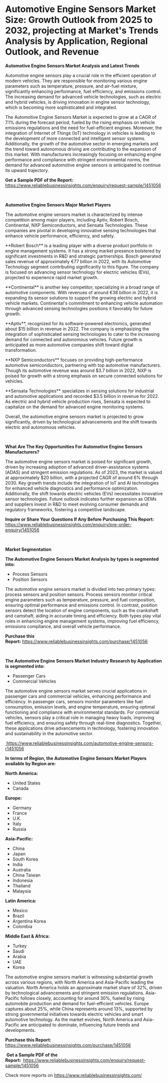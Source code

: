 <p><h1>Automotive Engine Sensors Market Size: Growth Outlook from 2025 to 2032, projecting at Market's Trends Analysis by Application, Regional Outlook, and Revenue</h1></p><p><strong>Automotive Engine Sensors Market Analysis and Latest Trends</strong></p>
<p><p>Automotive engine sensors play a crucial role in the efficient operation of modern vehicles. They are responsible for monitoring various engine parameters such as temperature, pressure, and air-fuel mixture, significantly enhancing performance, fuel efficiency, and emissions control. The increasing demand for advanced vehicle technologies, such as electric and hybrid vehicles, is driving innovation in engine sensor technology, which is becoming more sophisticated and integrated.</p><p>The Automotive Engine Sensors Market is expected to grow at a CAGR of 7.1% during the forecast period, fueled by the rising emphasis on vehicle emissions regulations and the need for fuel-efficient engines. Moreover, the integration of Internet of Things (IoT) technology in vehicles is leading to the development of more connected and intelligent sensor systems. Additionally, the growth of the automotive sector in emerging markets and the trend toward autonomous driving are contributing to the expansion of this market. With manufacturers increasingly focusing on enhancing engine performance and compliance with stringent environmental norms, the demand for advanced automotive engine sensors is anticipated to continue its upward trajectory.</p></p>
<p><strong>Get a Sample PDF of the Report:&nbsp;</strong> <a href="https://www.reliablebusinessinsights.com/enquiry/request-sample/1451056?utm_campaign=3003&utm_medium=2&utm_source=Github&utm_content=ia&utm_term=30032025&utm_id=automotive-engine-sensors">https://www.reliablebusinessinsights.com/enquiry/request-sample/1451056</a></p>
<p>&nbsp;</p>
<p><strong>Automotive Engine Sensors Major Market Players</strong></p>
<p><p>The automotive engine sensors market is characterized by intense competition among major players, including Aptiv, Robert Bosch, Continental, NXP Semiconductors, and Sensata Technologies. These companies are pivotal in developing innovative sensing technologies that enhance vehicle performance, efficiency, and safety.</p><p>**Robert Bosch** is a leading player with a diverse product portfolio in engine management systems. It has a strong market presence bolstered by significant investments in R&D and strategic partnerships. Bosch generated sales revenue of approximately €77 billion in 2022, with its Automotive Technology segment contributing significantly to this figure. The company is focused on advancing sensor technology for electric vehicles (EVs), projected to experience rapid market growth.</p><p>**Continental** is another key competitor, specializing in a broad range of automotive components. With revenues of around €38 billion in 2022, it is expanding its sensor solutions to support the growing electric and hybrid vehicle markets. Continental's commitment to enhancing vehicle automation through advanced sensing technologies positions it favorably for future growth.</p><p>**Aptiv**, recognized for its software-powered electronics, generated about $15 billion in revenue in 2022. The company is emphasizing the integration of sophisticated sensing technologies to cater to the increasing demand for connected and autonomous vehicles. Future growth is anticipated as more automotive companies shift toward digital transformation.</p><p>**NXP Semiconductors** focuses on providing high-performance automotive semiconductors, partnering with top automotive manufacturers. Though its automotive revenue was around $3.7 billion in 2022, NXP is poised for growth with a strong emphasis on secure connected solutions for vehicles.</p><p>**Sensata Technologies** specializes in sensing solutions for industrial and automotive applications and recorded $3.5 billion in revenue for 2022. As electric and hybrid vehicle production rises, Sensata is expected to capitalize on the demand for advanced engine monitoring systems.</p><p>Overall, the automotive engine sensors market is projected to grow significantly, driven by technological advancements and the shift towards electric and autonomous vehicles.</p></p>
<p>&nbsp;</p>
<p><strong>What Are The Key Opportunities For Automotive Engine Sensors Manufacturers?</strong></p>
<p><p>The automotive engine sensors market is poised for significant growth, driven by increasing adoption of advanced driver-assistance systems (ADAS) and stringent emission regulations. As of 2023, the market is valued at approximately $20 billion, with a projected CAGR of around 6% through 2030. Key growth trends include the integration of IoT and AI technologies for enhanced vehicle diagnostics and performance optimization. Additionally, the shift towards electric vehicles (EVs) necessitates innovative sensor technologies. Future outlook indicates further expansion as OEMs and suppliers invest in R&D to meet evolving consumer demands and regulatory frameworks, fostering a competitive landscape.</p></p>
<p><strong>Inquire or Share Your Questions If Any Before Purchasing This Report:</strong> <a href="https://www.reliablebusinessinsights.com/enquiry/pre-order-enquiry/1451056?utm_campaign=3003&utm_medium=2&utm_source=Github&utm_content=ia&utm_term=30032025&utm_id=automotive-engine-sensors">https://www.reliablebusinessinsights.com/enquiry/pre-order-enquiry/1451056</a></p>
<p>&nbsp;</p>
<p><strong>Market Segmentation</strong></p>
<p><strong>The Automotive Engine Sensors Market Analysis by types is segmented into:</strong></p>
<p><ul><li>Process Sensors</li><li>Position Sensors</li></ul></p>
<p><p>The automotive engine sensors market is divided into two primary types: process sensors and position sensors. Process sensors monitor critical engine parameters such as temperature, pressure, and fuel composition, ensuring optimal performance and emissions control. In contrast, position sensors detect the location of engine components, such as the crankshaft and camshaft, aiding in accurate timing and efficiency. Both types play vital roles in enhancing engine management systems, improving fuel efficiency, emissions compliance, and overall vehicle performance.</p></p>
<p><strong>Purchase this Report:&nbsp;</strong><a href="https://www.reliablebusinessinsights.com/purchase/1451056?utm_campaign=3003&utm_medium=2&utm_source=Github&utm_content=ia&utm_term=30032025&utm_id=automotive-engine-sensors">https://www.reliablebusinessinsights.com/purchase/1451056</a></p>
<p>&nbsp;</p>
<p><strong>The Automotive Engine Sensors Market Industry Research by Application is segmented into:</strong></p>
<p><ul><li>Passenger Cars</li><li>Commercial Vehicles</li></ul></p>
<p><p>The automotive engine sensors market serves crucial applications in passenger cars and commercial vehicles, enhancing performance and efficiency. In passenger cars, sensors monitor parameters like fuel consumption, emission levels, and engine temperature, ensuring optimal functioning and compliance with environmental standards. For commercial vehicles, sensors play a critical role in managing heavy loads, improving fuel efficiency, and ensuring safety through real-time diagnostics. Together, these applications drive advancements in technology, fostering innovation and sustainability in the automotive sector.</p></p>
<p><a href="https://www.reliablebusinessinsights.com/automotive-engine-sensors-r1451056?utm_campaign=3003&utm_medium=2&utm_source=Github&utm_content=ia&utm_term=30032025&utm_id=automotive-engine-sensors">&nbsp;https://www.reliablebusinessinsights.com/automotive-engine-sensors-r1451056</a></p>
<p><strong>In terms of Region, the Automotive Engine Sensors Market Players available by Region are:</strong></p>
<p>
    <p> <strong> North America: </strong>
        <ul>
            <li>United States</li>
            <li>Canada</li>
        </ul>
        </p> 
    <p> <strong> Europe: </strong>
        <ul>
            <li>Germany</li>
            <li>France</li>
            <li>U.K.</li>
            <li>Italy</li>
            <li>Russia</li>
        </ul>
        </p> 
    <p> <strong> Asia-Pacific: </strong>
        <ul>
            <li>China</li>
            <li>Japan</li>
            <li>South Korea</li>
            <li>India</li>
            <li>Australia</li>
            <li>China Taiwan</li>
            <li>Indonesia</li>
            <li>Thailand</li>
            <li>Malaysia</li>
        </ul>
        </p> 
    <p> <strong> Latin America: </strong>
        <ul>
            <li>Mexico</li>
            <li>Brazil</li>
            <li>Argentina Korea</li>
            <li>Colombia</li>
        </ul>
        </p> 
    <p> <strong> Middle East & Africa: </strong>
        <ul>
            <li>Turkey</li>
            <li>Saudi</li>
            <li>Arabia</li>
            <li>UAE</li>
            <li>Korea</li>
        </ul>
    </p>
    </p>
<p><p>The automotive engine sensors market is witnessing substantial growth across various regions, with North America and Asia-Pacific leading the valuation. North America holds an approximate market share of 32%, driven by technological advancements and stringent emission regulations. Asia-Pacific follows closely, accounting for around 30%, fueled by rising automobile production and demand for fuel-efficient vehicles. Europe captures about 25%, while China represents around 13%, supported by strong governmental initiatives towards electric vehicles and smart automotive technology. As the market evolves, North America and Asia-Pacific are anticipated to dominate, influencing future trends and developments.</p></p>
<p><strong>Purchase this Report: </strong><a href="https://www.reliablebusinessinsights.com/purchase/1451056?utm_campaign=3003&utm_medium=2&utm_source=Github&utm_content=ia&utm_term=30032025&utm_id=automotive-engine-sensors">https://www.reliablebusinessinsights.com/purchase/1451056</a></p>
<p>&nbsp;<strong>Get a Sample PDF of the Report:&nbsp;&nbsp;</strong><a href="https://www.reliablebusinessinsights.com/enquiry/request-sample/1451056?utm_campaign=3003&utm_medium=2&utm_source=Github&utm_content=ia&utm_term=30032025&utm_id=automotive-engine-sensors">https://www.reliablebusinessinsights.com/enquiry/request-sample/1451056</a></p>
<p><strong></strong></p>
<p>Check more reports on <a href="https://www.reliablebusinessinsights.com/?utm_campaign=3003&utm_medium=2&utm_source=Github&utm_content=ia&utm_term=30032025&utm_id=automotive-engine-sensors">https://www.reliablebusinessinsights.com/</a></p>